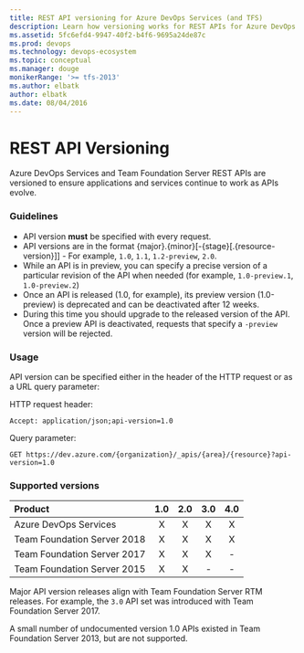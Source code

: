 ```yaml
---
title: REST API versioning for Azure DevOps Services (and TFS)
description: Learn how versioning works for REST APIs for Azure DevOps Services and TFS
ms.assetid: 5fc6efd4-9947-40f2-b4f6-9695a24de87c
ms.prod: devops
ms.technology: devops-ecosystem
ms.topic: conceptual
ms.manager: douge
monikerRange: '>= tfs-2013'
ms.author: elbatk
author: elbatk
ms.date: 08/04/2016
---
```


# REST API Versioning

Azure DevOps Services and Team Foundation Server REST APIs are versioned to ensure applications and services continue to work as APIs evolve.

### Guidelines

* API version **must** be specified with every request.
* API versions are in the format {major}.{minor}[-{stage}[.{resource-version}]] - For example, ```1.0```, ```1.1```, ```1.2-preview```, ```2.0```.
* While an API is in preview, you can specify a precise version of a particular revision of the API when needed (for example, ```1.0-preview.1```, ```1.0-preview.2```)
* Once an API is released (1.0, for example), its preview version (1.0-preview) is deprecated and can be deactivated after 12 weeks.
* During this time you should upgrade to the released version of the API. Once a preview API is deactivated, requests that specify a ```-preview``` version will be rejected.

### Usage

API version can be specified either in the header of the HTTP request or as a URL query parameter:

HTTP request header:
```http
Accept: application/json;api-version=1.0
```

Query parameter:
```no-highlight
GET https://dev.azure.com/{organization}/_apis/{area}/{resource}?api-version=1.0
```

### Supported versions

| Product                     | 1.0    | 2.0    | 3.0    | 4.0    |
|:----------------------------|:------:|:------:|:------:|:------:|
| Azure DevOps Services | X      | X      | X      | X      |
| Team Foundation Server 2018 | X      | X      | X      | X      |
| Team Foundation Server 2017 | X      | X      | X      | -      |
| Team Foundation Server 2015 | X      | X      | -      | -      |


Major API version releases align with Team Foundation Server RTM releases. For example, the `3.0` API set was introduced with Team Foundation Server 2017.

A small number of undocumented version 1.0 APIs existed in Team Foundation Server 2013, but are not supported.
